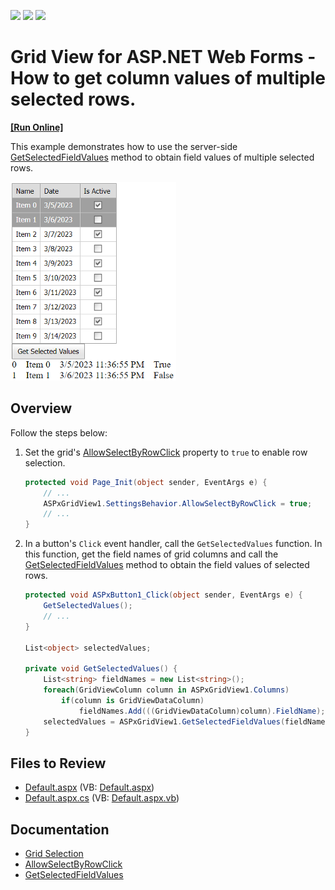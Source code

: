 <!-- default badges list -->
![](https://img.shields.io/endpoint?url=https://codecentral.devexpress.com/api/v1/VersionRange/128543399/22.1.3%2B)
[![](https://img.shields.io/badge/Open_in_DevExpress_Support_Center-FF7200?style=flat-square&logo=DevExpress&logoColor=white)](https://supportcenter.devexpress.com/ticket/details/E319)
[![](https://img.shields.io/badge/📖_How_to_use_DevExpress_Examples-e9f6fc?style=flat-square)](https://docs.devexpress.com/GeneralInformation/403183)
<!-- default badges end -->
# Grid View for ASP.NET Web Forms - How to get column values of multiple selected rows.

<!-- run online -->
**[[Run Online]](https://codecentral.devexpress.com/128543399/)**
<!-- run online end -->

This example demonstrates how to use the server-side [GetSelectedFieldValues](https://docs.devexpress.com/AspNet/DevExpress.Web.ASPxGridBase.GetSelectedFieldValues(System.String--)) method to obtain field values of multiple selected rows.

![GetSelectedFieldValues](images/GetSelectedFieldValues.png)

## Overview

Follow the steps below:

1. Set the grid's [AllowSelectByRowClick](https://docs.devexpress.com/AspNet/DevExpress.Web.ASPxGridViewBehaviorSettings.AllowSelectByRowClick) property to `true` to enable row selection.

    ```cs
    protected void Page_Init(object sender, EventArgs e) {
        // ...
        ASPxGridView1.SettingsBehavior.AllowSelectByRowClick = true;
        // ...
    }
    ```
2. In a button's `Click` event handler, call the `GetSelectedValues` function. In this function, get the field names of grid columns and call the [GetSelectedFieldValues](https://docs.devexpress.com/AspNet/DevExpress.Web.ASPxGridBase.GetSelectedFieldValues(System.String--)) method to obtain the field values of selected rows.

    ```cs
    protected void ASPxButton1_Click(object sender, EventArgs e) {
        GetSelectedValues();
        // ...
    }

    List<object> selectedValues;

    private void GetSelectedValues() {
        List<string> fieldNames = new List<string>();
        foreach(GridViewColumn column in ASPxGridView1.Columns)
            if(column is GridViewDataColumn)
                fieldNames.Add(((GridViewDataColumn)column).FieldName);
        selectedValues = ASPxGridView1.GetSelectedFieldValues(fieldNames.ToArray());
    }
    ```

## Files to Review

* [Default.aspx](./CS/GetSelectedValuesAllColumns/Default.aspx) (VB: [Default.aspx](./VB/GetSelectedValuesAllColumns/Default.aspx))
* [Default.aspx.cs](./CS/GetSelectedValuesAllColumns/Default.aspx.cs) (VB: [Default.aspx.vb](./VB/GetSelectedValuesAllColumns/Default.aspx.vb))

## Documentation

* [Grid Selection](https://docs.devexpress.devx/AspNet/3737/components/grid-view/concepts/focus-and-navigation/selection)
* [AllowSelectByRowClick](https://docs.devexpress.com/AspNet/DevExpress.Web.ASPxGridViewBehaviorSettings.AllowSelectByRowClick)
* [GetSelectedFieldValues](https://docs.devexpress.com/AspNet/DevExpress.Web.ASPxGridBase.GetSelectedFieldValues(System.String--))
